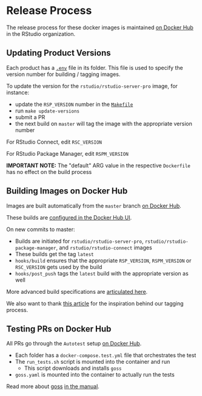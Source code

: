 # Release Process

The release process for these docker images is maintained [on Docker
Hub](https://hub.docker.com/u/rstudio) in the RStudio organization.

## Updating Product Versions

Each product has a
[`.env`](https://docs.docker.com/compose/environment-variables/) file in its
folder. This file is used to specify the version number for building / tagging
images.

To update the version for the `rstudio/rstudio-server-pro` image, for instance:
- update the `RSP_VERSION` number in the [`Makefile`](./Makefile)
- run `make update-versions`
- submit a PR
- the next build on `master` will tag the image with the appropriate version
  number

For RStudio Connect, edit `RSC_VERSION`

For RStudio Package Manager, edit `RSPM_VERSION`

**IMPORTANT NOTE:** The "default" ARG value in the respective `Dockerfile` has
no effect on the build process

## Building Images on Docker Hub

Images are built automatically from the `master` branch [on Docker
Hub](https://hub.docker.com/u/rstudio).

These builds are [configured in the Docker Hub
UI](https://docs.docker.com/docker-hub/builds/).

On new commits to master:
- Builds are initiated for `rstudio/rstudio-server-pro`,
  `rstudio/rstudio-package-manager`, and `rstudio/rstudio-connect` images
- These builds get the tag `latest`
- `hooks/build` ensures that the appropriate `RSP_VERSION`, `RSPM_VERSION` or
  `RSC_VERSION` gets used by the build
- `hooks/post_push` tags the `latest` build with the appropriate version as
  well

More advanced build specifications are [articulated
here](https://docs.docker.com/docker-hub/builds/advanced/).

We also want to thank [this
article](https://windsock.io/automated-docker-image-builds-with-multiple-tags/)
for the inspiration behind our tagging process.

## Testing PRs on Docker Hub

All PRs go through the `Autotest` setup [on Docker
Hub](https://docs.docker.com/docker-hub/builds/automated-testing/).

- Each folder has a `docker-compose.test.yml` file that orchestrates the test
- The `run_tests.sh` script is mounted into the container and run
    - This script downloads and installs `goss`
- `goss.yaml` is mounted into the container to actually run the tests

Read more about [goss](https://goss.rocks) [in the
manual](https://github.com/aelsabbahy/goss/blob/master/docs/manual.md).

